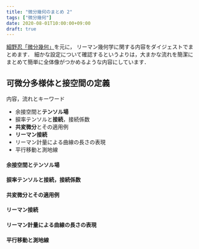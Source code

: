 ```yaml
---
title: "微分幾何のまとめ 2"
tags: ["微分幾何"]
date: 2020-08-01T10:00:00+09:00
draft: true
---
```

[細野忍「微分幾何」](http://www.asakura.co.jp/books/isbn/978-4-254-11849-0/)を元に，
リーマン幾何学に関する内容をダイジェストでまとめます．
細かな設定について確認するというよりは，大まかな流れを簡潔にまとめて簡単に全体像がつかめるような内容にしています．

## 可微分多様体と接空間の定義
内容，流れとキーワード
- 余接空間と**テンソル場**
- 捩率テンソルと**接続**，接続係数
- **共変微分**とその適用例
- **リーマン接続**
- リーマン計量による曲線の長さの表現
- 平行移動と測地線

#### 余接空間とテンソル場

#### 捩率テンソルと**接続**，接続係数

#### **共変微分**とその適用例
#### **リーマン接続**
#### リーマン計量による曲線の長さの表現
#### 平行移動と測地線

